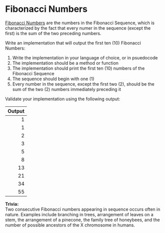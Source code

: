 # Fibonacci Numbers

[Fibonacci Numbers](https://en.wikipedia.org/wiki/Fibonacci_number) are the numbers in the Fibonacci Sequence, which is characterized by the fact that every numer in the sequence (except the first) is the sum of the two preceding numbers.

Write an implementation that will output the first ten (10) Fibonacci Numbers:

1. Write the implementation in your language of choice, or in psuedocode
2. The implementation should be a method or function
3. The implementation should print the first ten (10) numbers of the Fibonacci Sequence
4. The sequence should begin with one (1)
5. Every number in the sequence, except the first two (2), should be the sum of the two (2) numbers immediately preceding it


Validate your implementation using the following output:

| Output  |
| -----: |
|  1  |
|  1  |
|  2  |
|  3  |
|  5  |
|  8  |
|  13  |
|  21  |
|  34  |
|  55  |

**Trivia:**  
Two consecutive Fibonacci numbers appearing in sequence occurs often in nature. Examples include branching in trees, arrangement of leaves on a stem, the arrangement of a pinecone, the family tree of honeybees, and the number of possible ancestors of the X chromosome in humans.
